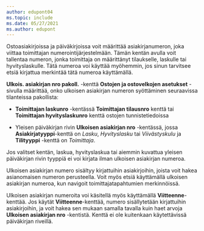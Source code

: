 ```yaml
---
author: edupont04
ms.topic: include
ms.date: 05/27/2021
ms.author: edupont
---
```


Ostoasiakirjoissa ja päiväkirjoissa voit määrittää asiakirjanumeron, joka viittaa toimittajan numerointijärjestelmään. Tämän kentän avulla voit tallentaa numeron, jonka toimittaja on määrittänyt tilaukselle, laskulle tai hyvityslaskulle. Tätä numeroa voi käyttää myöhemmin, jos sinun tarvitsee etsiä kirjattua merkintää tätä numeroa käyttämällä.

**Ulkois. asiakirjan nro pakoll.** -kenttä **Ostojen ja ostovelkojen asetukset** -sivulla määrittää, onko ulkoisen asiakirjan numeron syöttäminen seuraavissa tilanteissa pakollista:

* **Toimittajan laskunro** -kentässä **Toimittajan tilausnro** kenttä tai **Toimittajan hyvityslaskunro** kenttä ostojen tunnistetiedoissa

* Yleisen päiväkirjan rivin **Ulkoisen asiakirjan nro** -kentässä, jossa **Asiakirjatyyppi**-kenttä on *Lasku*, *Hyvityslasku* tai *Viivästyskulu* ja **Tilityyppi** -kenttä on *Toimittaja*.

Jos valitset kentän, laskua, hyvityslaskua tai aiemmin kuvattua yleisen päiväkirjan rivin tyyppiä ei voi kirjata ilman ulkoisen asiakirjan numeroa.

Ulkoisen asiakirjan numero sisältyy kirjattuihin asiakirjoihin, joista voit hakea asianomaisen numeron perusteella. Voit myös etsiä käyttämällä ulkoisen asiakirjan numeroa, kun navigoit toimittajatapahtumien merkinnöissä.

Ulkoisen asiakirjan numeroita voi käsitellä myös käyttämällä **Viitteenne**-kenttää. Jos käytät **Viitteenne**-kenttää, numero sisällytetään kirjattuihin asiakirjoihin, ja voit hakea sen mukaan samalla tavalla kuin haet arvoja **Ulkoisen asiakirjan nro** -kentistä. Kenttä ei ole kuitenkaan käytettävissä päiväkirjan riveillä.
